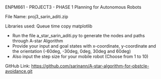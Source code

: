 ENPM661 - PROJECT3 - PHASE 1
Planning for Autonomous Robots

File Name: proj3_sarin_aditi.zip

Libraries used: 
Queue
time
copy
matplotlib


- Run the file a_star_sarin_aditi.py to generate the nodes and paths through A-star Algorithm
- Provide your input and goal states with x-coordinate, y-coordinate and the orientation (-60deg, -30deg, 0deg, 30deg and 60deg) 
- Also input the step size for your mobile robot (Choose from 1 to 10)

GitHub Link: https://github.com/sarinann/A-star-algorithm-for-obstcle-avoidance.git
